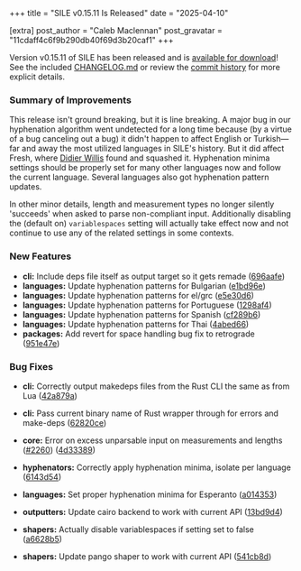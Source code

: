 +++
title = "SILE v0.15.11 Is Released"
date = "2025-04-10"

[extra]
post_author = "Caleb Maclennan"
post_gravatar = "11cdaff4c6f9b290db40f69d3b20caf1"
+++

Version v0.15.11 of SILE has been released and is [available for download][release]!
See the included [CHANGELOG.md][changelog] or review the [commit history][commits] for more explicit details.

### Summary of Improvements

This release isn't ground breaking, but it is line breaking.
A major bug in our hyphenation algorithm went undetected for a long time because (by a virtue of a bug canceling out a bug) it didn't happen to affect English or Turkish—far and away the most utilized languages in SILE's history.
But it did affect Fresh, where [Didier Willis](http://github.com/Omikhleia) found and squashed it.
Hyphenation minima settings should be properly set for many other languages now and follow the current language.
Several languages also got hyphenation pattern updates.

In other minor details, length and measurement types no longer silently 'succeeds' when asked to parse non-compliant input.
Additionally disabling the (default on) `variablespaces` setting will actually take effect now and not continue to use any of the related settings in some contexts.

### New Features

* **cli:** Include deps file itself as output target so it gets remade ([696aafe](https://github.com/sile-typesetter/sile/commit/696aafe5fdd17eff296d869662126405d32373c2))
* **languages:** Update hyphenation patterns for Bulgarian ([e1bd96e](https://github.com/sile-typesetter/sile/commit/e1bd96e03ed30b94a0086f1ec986e4e86cc31798))
* **languages:** Update hyphenation patterns for el/grc ([e5e30d6](https://github.com/sile-typesetter/sile/commit/e5e30d60b60b9e92773e51ba39cccd912ed3245f))
* **languages:** Update hyphenation patterns for Portuguese ([1298af4](https://github.com/sile-typesetter/sile/commit/1298af4aaa46355479b1a04d78cd29eb89d1bca5))
* **languages:** Update hyphenation patterns for Spanish ([cf289b6](https://github.com/sile-typesetter/sile/commit/cf289b6cd13b3873e0aa7b8674cb3d1fa9fbcba2))
* **languages:** Update hyphenation patterns for Thai ([4abed66](https://github.com/sile-typesetter/sile/commit/4abed66a516b47952fbf51366b381b4fade10836))
* **packages:** Add revert for space handling bug fix to retrograde ([951e47e](https://github.com/sile-typesetter/sile/commit/951e47ea42db33cb24abf1d0633db028aaafd7e2))


### Bug Fixes

* **cli:** Correctly output makedeps files from the Rust CLI the same as from Lua ([42a879a](https://github.com/sile-typesetter/sile/commit/42a879a0b5f4a4615926cc224f1dc71380117356))
* **cli:** Pass current binary name of Rust wrapper through for errors and make-deps ([62820ce](https://github.com/sile-typesetter/sile/commit/62820cee998fd1538bb0365f3f1223b815975bb1))
* **core:** Error on excess unparsable input on measurements and lengths ([#2260](https://github.com/sile-typesetter/sile/issues/2260)) ([4d33389](https://github.com/sile-typesetter/sile/commit/4d333899f3c076d07a2863b56411026aa69ee0d5))
* **hyphenators:** Correctly apply hyphenation minima, isolate per language ([6143d54](https://github.com/sile-typesetter/sile/commit/6143d54652ad5cdf82e4ca5d528de1c78a52e69c))
* **languages:** Set proper hyphenation minima for Esperanto ([a014353](https://github.com/sile-typesetter/sile/commit/a01435353c59bf9e4a450988df52981194cf5c35))
* **outputters:** Update cairo backend to work with current API ([13bd9d4](https://github.com/sile-typesetter/sile/commit/13bd9d48c2ea62073a13e7df33dd3c70553f7474))
* **shapers:** Actually disable variablespaces if setting set to false ([a6628b5](https://github.com/sile-typesetter/sile/commit/a6628b5f4234ed4e11af2623afc05127727eae69))
* **shapers:** Update pango shaper to work with current API ([541cb8d](https://github.com/sile-typesetter/sile/commit/541cb8dae33f074a1e322c593303daeae91d9336))

  [release]: https://github.com/sile-typesetter/sile/releases/tag/v0.15.11
  [changelog]: https://github.com/sile-typesetter/sile/blob/master/CHANGELOG.md
  [commits]: https://github.com/sile-typesetter/sile/compare/v0.15.10...v0.15.11

